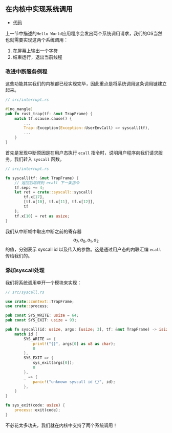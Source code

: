## 在内核中实现系统调用

* [代码][CODE]

上一节中描述的``Hello World``应用程序会发出两个系统调用请求，我们的OS当然也就需要实现这两个系统调用：

1. 在屏幕上输出一个字符
2. 结束运行，退出当前线程

### 改进中断服务例程

这些功能其实我们的内核都已经实现完毕，因此重点是将系统调用这条调用链建立起来。

```rust
// src/interrupt.rs

#[no_mangle]
pub fn rust_trap(tf: &mut TrapFrame) {
    match tf.scause.cause() {
        ...
        Trap::Exception(Exception::UserEnvCall) => syscall(tf),
        ...
    }
}
```

首先是发现中断原因是在用户态执行 ``ecall`` 指令时，说明用户程序向我们请求服务，我们转入 ``syscall`` 函数。

```rust
// src/interrupt.rs

fn syscall(tf: &mut TrapFrame) {
    // 返回后跳转到 ecall 下一条指令
    tf.sepc += 4;
    let ret = crate::syscall::syscall(
        tf.x[17],
        [tf.x[10], tf.x[11], tf.x[12]],
        tf
    );
    tf.x[10] = ret as usize;
}
```

我们从中断帧中取出中断之前的寄存器 $$a_7,a_0,a_1,a_2$$ 的值，分别表示 syscall id 以及传入的参数。这是通过用户态的内联汇编 ``ecall`` 传给我们的。

### 添加syscall处理

我们将系统调用单开一个模块来实现：

```rust
// src/syscall.rs

use crate::context::TrapFrame;
use crate::process;

pub const SYS_WRITE: usize = 64;
pub const SYS_EXIT: usize = 93;

pub fn syscall(id: usize, args: [usize; 3], tf: &mut TrapFrame) -> isize {
    match id {
        SYS_WRITE => {
            print!("{}", args[0] as u8 as char);
            0
        },
        SYS_EXIT => {
            sys_exit(args[0]);
            0
        },
        _ => {
            panic!("unknown syscall id {}", id);
        },
    }
}

fn sys_exit(code: usize) {
    process::exit(code);
}
```

不必花太多功夫，我们就在内核中支持了两个系统调用！

[CODE]: https://github.com/rcore-os/rCore_tutorial/tree/ch8-pa4
